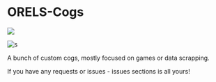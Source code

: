 # ORELS-Cogs
[<img src="https://img.shields.io/badge/buy%20me%20a-beer-yellow.svg" />](https://www.patreon.com/orels1)

![s](http://c2545.eu01.webzillafiles.com/share/tumblr_nz4tntuF1A1ta7pubo1_500.gif)

A bunch of custom cogs, mostly focused on games or data scrapping.

If you have any requests or issues - issues sections is all yours!
